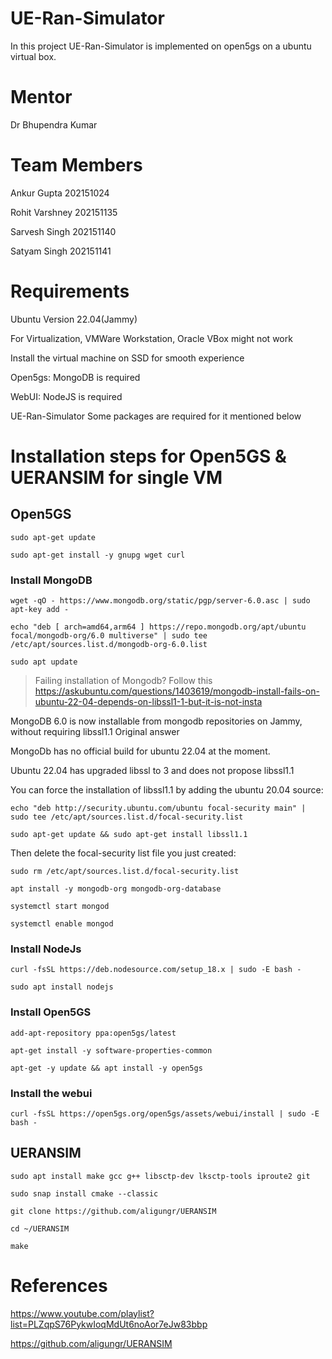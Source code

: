 # UE-Ran-Simulator
In this project UE-Ran-Simulator is implemented on open5gs on a ubuntu virtual box.

# Mentor
Dr Bhupendra Kumar

# Team Members
Ankur Gupta     202151024

Rohit Varshney  202151135

Sarvesh Singh   202151140

Satyam Singh    202151141

# Requirements
Ubuntu Version 22.04(Jammy)

For Virtualization, VMWare Workstation, Oracle VBox might not work

Install the virtual machine on SSD for smooth experience

Open5gs:
MongoDB is required

WebUI:
NodeJS is required

UE-Ran-Simulator 
Some packages are required for it mentioned below

# Installation steps for Open5GS & UERANSIM for single VM

## Open5GS


`sudo apt-get update`

`sudo apt-get install -y gnupg wget curl`

### Install MongoDB

`wget -qO - https://www.mongodb.org/static/pgp/server-6.0.asc | sudo apt-key add -`

`echo "deb [ arch=amd64,arm64 ] https://repo.mongodb.org/apt/ubuntu focal/mongodb-org/6.0 multiverse" | sudo tee /etc/apt/sources.list.d/mongodb-org-6.0.list`

`sudo apt update`


> Failing installation of Mongodb?  Follow this
https://askubuntu.com/questions/1403619/mongodb-install-fails-on-ubuntu-22-04-depends-on-libssl1-1-but-it-is-not-insta


MongoDB 6.0 is now installable from mongodb repositories on Jammy, without requiring libssl1.1
Original answer

MongoDb has no official build for ubuntu 22.04 at the moment.

Ubuntu 22.04 has upgraded libssl to 3 and does not propose libssl1.1

You can force the installation of libssl1.1 by adding the ubuntu 20.04 source:

`echo "deb http://security.ubuntu.com/ubuntu focal-security main" | sudo tee /etc/apt/sources.list.d/focal-security.list`

`sudo apt-get update && sudo apt-get install libssl1.1`


Then delete the focal-security list file you just created:

`sudo rm /etc/apt/sources.list.d/focal-security.list`



`apt install -y mongodb-org mongodb-org-database`

`systemctl start mongod`

`systemctl enable mongod`



### Install NodeJs

`curl -fsSL https://deb.nodesource.com/setup_18.x | sudo -E bash -`

`sudo apt install nodejs`


### Install Open5GS

`add-apt-repository ppa:open5gs/latest`

`apt-get install -y software-properties-common`

`apt-get -y update && apt install -y open5gs`


### Install the webui

`curl -fsSL https://open5gs.org/open5gs/assets/webui/install | sudo -E bash -`


## UERANSIM

`sudo apt install make gcc g++ libsctp-dev lksctp-tools iproute2 git`

`sudo snap install cmake --classic`

`git clone https://github.com/aligungr/UERANSIM`


`cd ~/UERANSIM`

`make`

# References
https://www.youtube.com/playlist?list=PLZqpS76PykwIoqMdUt6noAor7eJw83bbp

https://github.com/aligungr/UERANSIM
